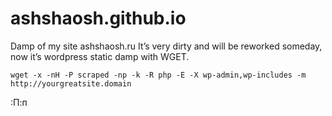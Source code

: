 # ashshaosh.github.io

Damp of my site ashshaosh.ru
It’s very dirty and will be reworked someday, now it’s wordpress static damp with WGET.

`wget -x -nH -P scraped -np -k -R php -E -X wp-admin,wp-includes -m http://yourgreatsite.domain
`

:П:п